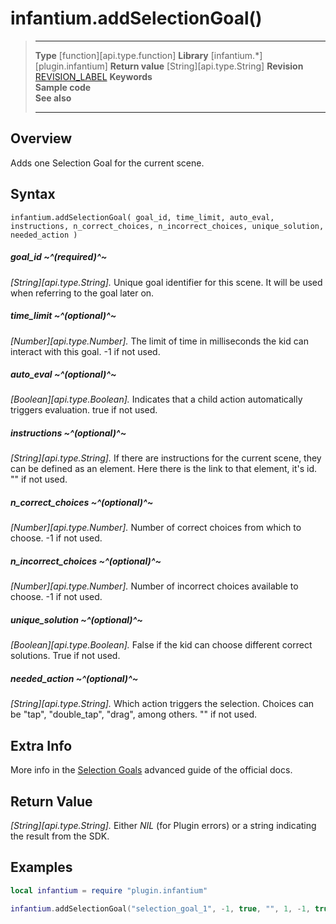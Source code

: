 # infantium.addSelectionGoal()

> --------------------- ------------------------------------------------------------------------------------------
> __Type__              [function][api.type.function]
> __Library__           [infantium.*][plugin.infantium]
> __Return value__      [String][api.type.String]
> __Revision__          [REVISION_LABEL](REVISION_URL)
> __Keywords__          
> __Sample code__       
> __See also__          
> --------------------- ------------------------------------------------------------------------------------------


## Overview

Adds one Selection Goal for the current scene.

## Syntax

	infantium.addSelectionGoal( goal_id, time_limit, auto_eval, instructions, n_correct_choices, n_incorrect_choices, unique_solution, needed_action )

##### goal_id ~^(required)^~
_[String][api.type.String]._ Unique goal identifier for this scene. It will be used when referring to the goal later on.

##### time_limit ~^(optional)^~
_[Number][api.type.Number]._ The limit of time in milliseconds the kid can interact with this goal. -1 if not used.

##### auto_eval ~^(optional)^~
_[Boolean][api.type.Boolean]._ Indicates that a child action automatically triggers evaluation. true if not used.

##### instructions ~^(optional)^~
_[String][api.type.String]._ If there are instructions for the current scene, they can be defined as an element. Here there is the link to that element, it's id. "" if not used.

##### n_correct_choices ~^(optional)^~
_[Number][api.type.Number]._ Number of correct choices from which to choose. -1 if not used.

##### n_incorrect_choices ~^(optional)^~
_[Number][api.type.Number]._ Number of incorrect choices available to choose. -1 if not used.

##### unique_solution ~^(optional)^~
_[Boolean][api.type.Boolean]._ False if the kid can choose different correct solutions. True if not used.

##### needed_action ~^(optional)^~
_[String][api.type.String]._ Which action triggers the selection. Choices can be "tap", "double_tap", "drag", among others. "" if not used.


## Extra Info

More info in the [Selection Goals](http://infantium-sdk-docs.readthedocs.org/en/latest/advanced_guides/goals.html#selection-goals) advanced guide of the official docs.


## Return Value

_[String][api.type.String]._ Either *NIL* (for Plugin errors) or a string indicating the result from the SDK.


## Examples

``````lua
local infantium = require "plugin.infantium"

infantium.addSelectionGoal("selection_goal_1", -1, true, "", 1, -1, true, "double_tap")
``````
